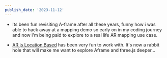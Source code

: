 ```yaml
---
publish_date: '2023-11-12'
---
```

- Its been fun revisiting A-frame after all these years, funny how i was able to hack away at a mapping demo so early on in my coding journey and now i'm being paid to explore to a real life AR mapping use case.

- [AR.js Location Based](https://ar-js-org.github.io/AR.js-Docs/location-based/) has been very fun to work with. It's now a rabbit hole that will make me want to explore Aframe and three.js deeper...
